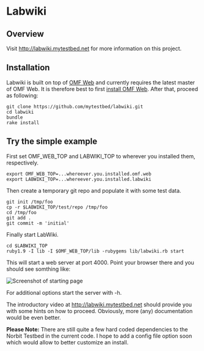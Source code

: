 # Labwiki

## Overview

Visit http://labwiki.mytestbed.net for more information on this project.

## Installation

Labwiki is built on top of [OMF Web](https://github.com/mytestbed/omf_web) and currently requires the latest
master of OMF Web. It is therefore best to first 
[install OMF Web](https://github.com/mytestbed/omf_web/blob/master/README.md). After that, proceed as following:

    git clone https://github.com/mytestbed/labwiki.git
    cd labwiki
    bundle
    rake install

## Try the simple example

First set OMF_WEB_TOP and LABWIKI_TOP to wherever you installed them, respectively.

    export OMF_WEB_TOP=...whereever.you.installed.omf.web
    export LABWIKI_TOP=...whereever.you.installed.labwiki
    
Then create a temporary git repo and populate it with some test data.

    git init /tmp/foo
    cp -r $LABWIKI_TOP/test/repo /tmp/foo
    cd /tmp/foo
    git add .
    git commit -m 'initial'
    
Finally start LabWiki.

    cd $LABWIKI_TOP
    ruby1.9 -I lib -I $OMF_WEB_TOP/lib -rubygems lib/labwiki.rb start
    
This will start a web server at port 4000. Point your browser there and you should see somthing like:

![Screenshot of starting page](https://raw.github.com/mytestbed/labwiki/master/doc/screenshot.png "Screenshot")

For additional options start the server with -h.

The introductory video at http://labwiki.mytestbed.net should provide you with some hints on how to proceed. Obviously, 
more (any) documentation would be even better.

__Please Note:__ There are still quite a few hard coded dependencies to the Norbit Testbed in the current code. I hope to
add a config file option soon which would allow to better customize an install.
